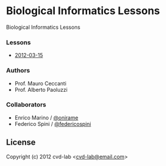 # Biological Informatics Lessons

Biological Informatics Lessons

### Lessons

- [2012-03-15](https://github.com/cvd-lab/bio-lessons/blob/master/lessons/2012-03-15/2012-03-15.pdf)

### Authors

- Prof. Mauro Ceccanti
- Prof. Alberto Paoluzzi

### Collaborators

- Enrico Marino / [@onirame](https://twitter.com/#!/onirame)
- Federico Spini / [@federicospini](https://twitter.com/#!/federicospini)

## License

Copyright (c) 2012 cvd-lab &lt;cvd-lab@email.com&gt;